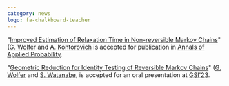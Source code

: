 ```yaml
---
category: news
logo: fa-chalkboard-teacher
---
```


"[Improved Estimation of Relaxation Time in Non-reversible Markov Chains](publications)" ([G. Wolfer](https://geo-wolfer.gitlab.io/) and [A. Kontorovich](https://sites.google.com/view/aryeh-home/home) is accepted for publication in [Annals of Applied Probability](https://imstat.org/journals-and-publications/annals-of-applied-probability/annals-of-applied-probability-future-papers/).

"[Geometric Reduction for Identity Testing of Reversible Markov Chains](publications)" ([G. Wolfer](https://geo-wolfer.gitlab.io/) and [S. Watanabe](https://sites.google.com/site/shunwatanabeshomepage/shun-watanabes-homepage), is accepted for an oral presentation at [GSI'23](https://gsi2023.org/).